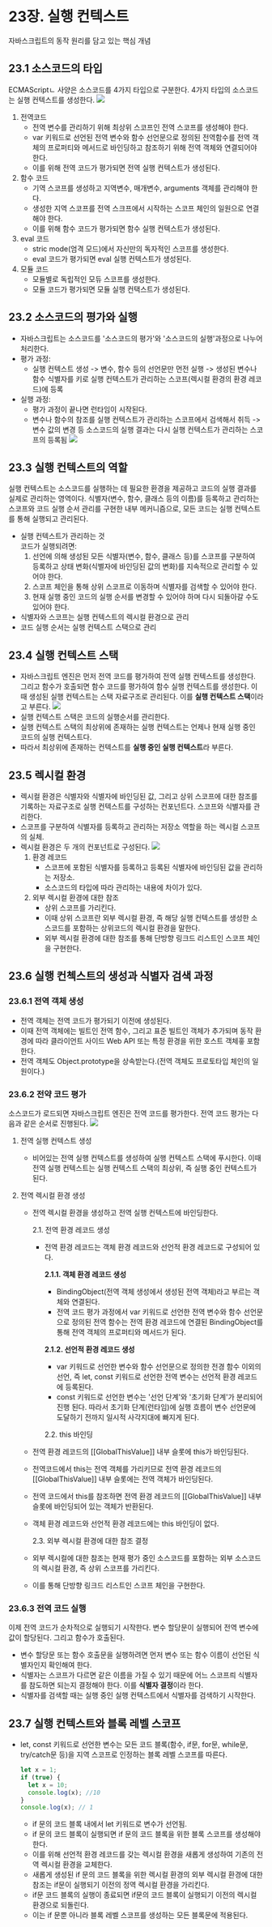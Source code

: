 # 23장. 실행 컨텍스트

자바스크립트의 동작 원리를 담고 있는 핵심 개념

## 23.1 소스코드의 타입

ECMAScriptㄴ 사양은 소스코드를 4가지 타입으로 구분한다. 4가지 타입의 소스코드는 실행 컨텍스트를 생성한다.
![](2024-01-31-00-46-41.png)

1. 전역코드
   - 전역 변수를 관리하기 위해 최상위 스코프인 전역 스코프를 생성해야 한다.
   - var 키워드로 선언된 전역 변수와 함수 선언문으로 정의된 전역함수를 전역 객체의 프로퍼티와 메서드로 바인딩하고 참조하기 위해 전역 객체와 연결되어야 한다.
   - 이를 위해 전역 코드가 평가되면 전역 실행 컨텍스트가 생성된다.
2. 함수 코드
   - 기역 스코프를 생성하고 지역변수, 매개변수, arguments 객체를 관리해야 한다.
   - 생성한 지역 스코프를 전역 스크프에서 시작하는 스코프 체인의 일원으로 연결해야 한다.
   - 이를 위해 함수 코드가 평가되면 함수 실행 컨텍스트가 생성된다.
3. eval 코드
   - stric mode(엄격 모드)에서 자신만의 독자적인 스코프를 생성한다.
   - eval 코드가 평가되면 eval 실행 컨텍스트가 생성된다.
4. 모듈 코드
   - 모듈별로 독립적인 모듀 스코프를 생성한다.
   - 모듈 코드가 평가되면 모듈 실행 컨택스트가 생성된다.

## 23.2 소스코드의 평가와 실행

- 자바스크립트는 소스코드를 '소스코드의 평가'와 '소스코드의 실행'과정으로 나누어 처리한다.
- 평가 과정:
  - 실행 컨텍스트 생성 -> 변수, 함수 등의 선언문만 먼전 실행 -> 생성된 변수나 함수 식별자를 키로 실행 컨텍스트가 관리하는 스코프(렉시컬 환경의 환경 레코드)에 등록
- 실행 과정:
  - 평가 과정이 끝나면 런타임이 시작된다.
  - 변수나 함수의 참조를 실행 컨텍스트가 관리하는 스코프에서 검색해서 취득 -> 변수 값의 변경 등 소스코드의 실행 결과는 다시 실행 컨텍스트가 관리하는 스코프의 등록됨
    ![](2024-01-31-02-31-05.png)

## 23.3 실행 컨텍스트의 역할

실행 컨텍스트는 소스코드를 실행하는 데 필요한 환경을 제공하고 코드의 실행 결과를 실제로 관리하는 영역이다. 식별자(변수, 함수, 클래스 등의 이름)를 등록하고 관리하는 스코프와 코드 실행 순서 관리를 구현한 내부 메커니즘으로, 모든 코드는 실행 컨텍스트를 통해 실행되고 관리된다.

- 실행 컨텍스트가 관리하는 것  
  코드가 실행되려면:
  1.  선언에 의해 생성된 모든 식별자(변수, 함수, 클래스 등)를 스코프를 구분하여 등록하고 상태 변화(식별자에 바인딩된 값의 변화)를 지속적으로 관리할 수 있어야 한다.
  2.  스코프 체인을 통해 상위 스코프로 이동하며 식별자를 검색할 수 있어야 한다.
  3.  현재 실행 중인 코드의 실행 순서를 변경할 수 있어야 하며 다시 되돌아갈 수도 있어야 한다.
- 식별자와 스코프는 실행 컨텍스트의 렉시컬 환경으로 관리
- 코드 실행 순서는 실행 컨텍스트 스택으로 관리

## 23.4 실행 컨텍스트 스택

- 자바스크립트 엔진은 먼저 전역 코드를 평가하여 전역 실행 컨텍스트를 생성한다. 그리고 함수가 호출되면 함수 코드를 평가하여 함수 실행 컨텍스트를 생성한다. 이때 생성된 실행 컨텍스트는 스택 자료구조로 관리된다. 이를 **실행 컨텍스트 스택**이라고 부른다.
  ![](2024-01-31-03-08-11.png)
- 실행 컨텍스트 스택은 코드의 실행순서를 관리한다.
- 실행 컨텍스트 스택의 최상위에 존재하는 실행 컨텍스트는 언제나 현재 실행 중인 코드의 실행 컨텍스트다.
- 따라서 최상위에 존재하는 컨텍스트를 **실행 중인 실행 컨텍스트**라 부른다.

## 23.5 렉시컬 환경

- 렉시컬 환경은 식별자와 식별자에 바인딩된 값, 그리고 상위 스코프에 대한 참조를 기록하는 자료구조로 실행 컨텍스트를 구성하는 컨포넌트다. 스코프와 식별자를 관리한다.
- 스코프를 구분하여 식별자를 등록하고 관리하는 저장소 역할을 하는 렉시컬 스코프의 실체.
- 렉시컬 환경은 두 개의 컨포넌트로 구성된다.
  ![](2024-01-31-03-27-14.png)
  1. 환경 레코드
     - 스코프에 포함된 식별자를 등록하고 등록된 식별자에 바인딩된 값을 관리하는 저장소.
     - 소스코드의 타입에 따라 관리하는 내용에 차이가 있다.
  2. 외부 렉시컬 환경에 대한 참조
     - 상위 스코프를 가리킨다.
     - 이때 상위 스코프란 외부 렉시컬 환경, 즉 해당 실행 컨텍스트를 생성한 소스코드를 포함하는 상위코드의 렉시컬 환경을 말한다.
     - 외부 렉시컬 환경에 대한 참조를 통해 단방향 링크드 리스트인 스코프 체인을 구현한다.

## 23.6 실행 컨첵스트의 생성과 식별자 검색 과정

### 23.6.1 전역 객체 생성

- 전역 객체는 전역 코드가 평가되기 이전에 생성된다.
- 이때 전역 객체에는 빌트인 전역 함수, 그리고 표준 빌트인 객체가 추가되며 동작 환경에 따라 클라이언트 사이드 Web API 또는 특정 환경을 위한 호스트 객체흫 포함한다.
- 전역 객체도 Object.prototype을 상속받는다.(전역 객체도 프로토타입 체인의 일원이다.)

### 23.6.2 전약 코드 평가

소스코드가 로드되면 자바스크립트 엔진은 전역 코드를 평가한다. 전역 코드 평가는 다음과 같은 순서로 진행된다.
![](2024-01-31-14-03-02.png)

1.  전역 실행 컨텍스트 생성
    - 비어있는 전역 실행 컨텍스트를 생성하여 실행 컨텍스트 스택에 푸시한다. 이때 전역 실행 컨텍스트는 실행 컨텍스트 스택의 최상위, 즉 실행 중인 컨텍스트가 된다.
2.  전역 렉시컬 환경 생성

    - 전역 렉시컬 환경을 생성하고 전역 실행 컨텍스트에 바인딩한다.

      2.1. 전역 환경 레코드 생성

      - 전역 환경 레코드는 객체 환경 레코드와 선언적 환경 레코드로 구성되어 있다.

        **2.1.1. 객체 환경 레코드 생성**

        - BindingObject(전역 객체 생성에서 생성된 전역 객체)라고 부르는 객체와 연결된다.
        - 전역 코드 평가 과정에서 var 키워드로 선언한 전역 변수와 함수 선언문으로 정의된 전역 함수는 전역 환경 레코드에 연결된 BindingObject를 통해 전역 객체의 프로퍼티와 메서드가 된다.

        **2.1.2. 선언적 환경 레코드 생성**

        - var 키워드로 선언한 변수와 함수 선언문으로 정의한 전경 함수 이외의 선언, 즉 let, const 키워드로 선언한 전역 변수는 선언적 환경 레코드에 등록된다.
        - const 키워드로 선언한 변수는 '선언 단계'와 '초기화 단계'가 분리되어 진행 된다. 따라서 초기화 단계(런타임)에 실행 흐름이 변수 선언문에 도달하기 전까지 일시적 사각지대에 빠지게 된다.

        2.2. this 바인딩

    - 전역 환경 레코드의 [[GlobalThisValue]] 내부 슬롯에 this가 바인딩된다.
    - 전역코드에서 this는 전역 객체를 가리키므로 전역 환경 레코드의 [[GlobalThisValue]] 내부 슬롯에는 전역 객체가 바인딩된다.
    - 전역 코드에서 this를 참조하면 전역 환경 레코드의 [[GlobalThisValue]] 내부 슬롯에 바인딩되어 있는 객체가 반환된다.
    - 객체 환경 레코드와 선언적 환경 레코드에는 this 바인딩이 없다.

      2.3. 외부 렉시컬 환경에 대한 참조 결정

    - 외부 렉시컬에 대한 참조는 현재 평가 중인 소스코드를 포함하는 외부 소스코드의 렉시컬 환경, 즉 상위 스코프를 가리킨다.
    - 이를 통해 단방향 링크드 리스트인 스코프 체인을 구현한다.

### 23.6.3 전역 코드 실행

이제 전역 코드가 순차적으로 실행되기 시작한다. 변수 할당문이 실행되어 전역 변수에 값이 할당된다. 그리고 함수가 호출된다.

- 변수 할당문 또는 함수 호출문을 실행하려면 먼저 변수 또는 함수 이름이 선언된 식별자인지 확인해여 한다.
- 식별자는 스코프가 다르면 같은 이름을 가질 수 있기 때문에 어느 스코프릐 식별자를 참도하면 되는지 결정해야 한다. 이를 **식별자 결정**이라 한다.
- 식별자를 검색할 때는 실행 중인 실행 컨텍스트에서 식별자를 검색하기 시작한다.

## 23.7 실행 컨텍스트와 블록 레벨 스코프

- let, const 키워드로 선언한 변수는 모든 코드 블록(함수, if문, for문, while문, try/catch문 등)을 지역 스코프로 인정하는 블록 레벨 스코프를 따른다.

  ```js
  let x = 1;
  if (true) {
    let x = 10;
    console.log(x); //10
  }
  console.log(x); // 1
  ```

  - if 문의 코드 블록 내에서 let 키워드로 변수가 선언됨.
  - if 문의 코드 블록이 실행되면 if 문의 코드 블록을 위한 블록 스코프를 생성해야 한다.
  - 이를 위해 선언적 환경 레코드를 갖는 렉시컬 환경을 새롭게 생성하여 기존의 전역 렉시컬 환경을 교체한다.
  - 새롭게 생성된 if 문의 코드 블록을 위한 렉시컬 환경의 외부 렉시컬 환경에 대한 참조는 if문이 실행되기 이전의 정역 렉시컬 환경을 가리킨다.
  - if문 코드 블록의 실행이 종료되면 if문의 코드 블록이 실행되기 이전의 렉시컬 환경으로 되돌린다.
  - 이는 if 문뿐 아니라 블록 레벨 스코프를 생성하는 모든 블록문에 적용된다.
